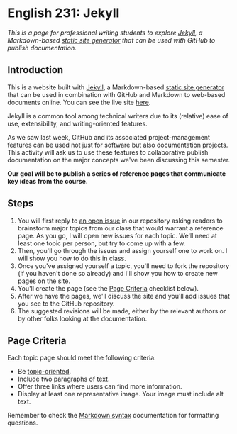 # English 231: Jekyll

*This is a page for professional writing students to explore [Jekyll](https://duckduckgo.com), a Markdown-based [static site generator](https://en.wikipedia.org/wiki/Static_site_generator) that can be used with GitHub to publish documentation.*

## Introduction

This is a website built with [Jekyll](https://duckduckgo.com), a Markdown-based [static site generator](https://en.wikipedia.org/wiki/Static_site_generator) that can be used in combination with GitHub and Markdown to web-based documents online. You can see the live site [here](https://rickwysocki.github.io/pw-jekyll/).

Jekyll is a common tool among technical writers due to its (relative) ease of use, extensibility, and writing-oriented features.

As we saw last week, GitHub and its associated project-management features can be used not just for software but also documentation projects. This activity will ask us to use these features to collaborative publish documentation on the major concepts we've been discussing this semester.

**Our goal will be to publish a series of reference pages that communicate key ideas from the course.**

## Steps

1. You will first reply to [an open issue](https://github.com/rickwysocki/pw-jekyll/issues/1) in our repository asking readers to brainstorm major topics from our class that would warrant a reference page. As you go, I will open new issues for each topic. We'll need at least one topic per person, but try to come up with a few.
2. Then, you'll go through the issues and assign yourself one to work on. I will show you how to do this in class.
3. Once you've assigned yourself a topic, you'll need to fork the repository (if you haven't done so already) and I'll show you how to create new pages on the site. 
4. You'll create the page (see the [Page Criteria](#page-criteria) checklist below). 
5. After we have the pages, we'll discuss the site and you'll add issues that you see to the GitHub repository.
6. The suggested revisions will be made, either by the relevant authors or by other folks looking at the documentation.

## Page Criteria

Each topic page should meet the following criteria:

- Be [topic-oriented](https://en.wikipedia.org/wiki/Topic-based_authoring).
- Include two paragraphs of text.
- Offer three links where users can find more information.
- Display at least one representative image. Your image must include alt text.

Remember to check the [Markdown syntax](https://www.markdownguide.org/basic-syntax/) documentation for formatting questions.